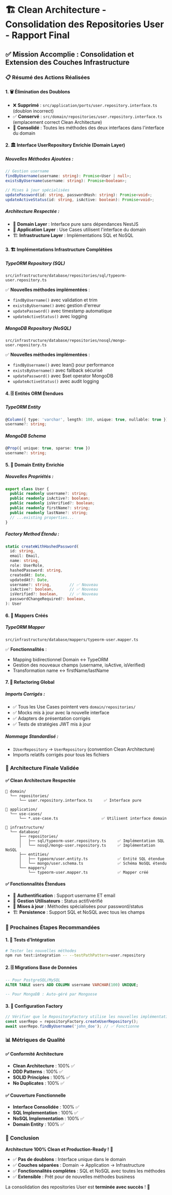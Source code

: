 # 🏗️ Clean Architecture - Consolidation des Repositories User - Rapport Final

## ✅ **Mission Accomplie : Consolidation et Extension des Couches Infrastructure**

### 📋 **Résumé des Actions Réalisées**

#### 1. 🗑️ **Élimination des Doublons**
- ❌ **Supprimé** : `src/application/ports/user.repository.interface.ts` (doublon incorrect)
- ✅ **Conservé** : `src/domain/repositories/user.repository.interface.ts` (emplacement correct Clean Architecture)
- 🔄 **Consolidé** : Toutes les méthodes des deux interfaces dans l'interface du domain

#### 2. 🏛️ **Interface UserRepository Enrichie (Domain Layer)**

##### **Nouvelles Méthodes Ajoutées** :
```typescript
// Gestion username
findByUsername(username: string): Promise<User | null>;
existsByUsername(username: string): Promise<boolean>;

// Mises à jour spécialisées  
updatePassword(id: string, passwordHash: string): Promise<void>;
updateActiveStatus(id: string, isActive: boolean): Promise<void>;
```

##### **Architecture Respectée** :
- 🎯 **Domain Layer** : Interface pure sans dépendances NestJS
- 🔄 **Application Layer** : Use Cases utilisent l'interface du domain  
- 🏗️ **Infrastructure Layer** : Implémentations SQL et NoSQL

#### 3. 🏗️ **Implémentations Infrastructure Complétées**

##### **TypeORM Repository (SQL)**
```
src/infrastructure/database/repositories/sql/typeorm-user.repository.ts
```
✅ **Nouvelles méthodes implémentées** :
- `findByUsername()` avec validation et trim
- `existsByUsername()` avec gestion d'erreur
- `updatePassword()` avec timestamp automatique
- `updateActiveStatus()` avec logging

##### **MongoDB Repository (NoSQL)**  
```
src/infrastructure/database/repositories/nosql/mongo-user.repository.ts
```
✅ **Nouvelles méthodes implémentées** :
- `findByUsername()` avec lean() pour performance
- `existsByUsername()` avec fallback sécurisé
- `updatePassword()` avec $set operator MongoDB
- `updateActiveStatus()` avec audit logging

#### 4. 🗄️ **Entités ORM Étendues**

##### **TypeORM Entity**
```typescript
@Column({ type: 'varchar', length: 100, unique: true, nullable: true })
username?: string;
```

##### **MongoDB Schema**
```typescript
@Prop({ unique: true, sparse: true })
username?: string;
```

#### 5. 🔄 **Domain Entity Enrichie**

##### **Nouvelles Propriétés** :
```typescript
export class User {
  public readonly username?: string;
  public readonly isActive?: boolean; 
  public readonly isVerified?: boolean;
  public readonly firstName?: string;
  public readonly lastName?: string;
  // ...existing properties...
}
```

##### **Factory Method Étendu** :
```typescript
static createWithHashedPassword(
  id: string,
  email: Email, 
  name: string,
  role: UserRole,
  hashedPassword: string,
  createdAt: Date,
  updatedAt?: Date,
  username?: string,        // ✅ Nouveau
  isActive?: boolean,       // ✅ Nouveau  
  isVerified?: boolean,     // ✅ Nouveau
  passwordChangeRequired?: boolean,
): User
```

#### 6. 🔧 **Mappers Créés**

##### **TypeORM Mapper**
```
src/infrastructure/database/mappers/typeorm-user.mapper.ts
```
✅ **Fonctionnalités** :
- Mapping bidirectionnel Domain ↔ TypeORM
- Gestion des nouveaux champs (username, isActive, isVerified)
- Transformation name ↔ firstName/lastName

#### 7. 🔄 **Refactoring Global**

##### **Imports Corrigés** :
- ✅ Tous les Use Cases pointent vers `domain/repositories/`
- ✅ Mocks mis à jour avec la nouvelle interface
- ✅ Adapters de présentation corrigés
- ✅ Tests de stratégies JWT mis à jour

##### **Nommage Standardisé** :
- `IUserRepository` → `UserRepository` (convention Clean Architecture)
- Imports relatifs corrigés pour tous les fichiers

### 🎯 **Architecture Finale Validée**

#### ✅ **Clean Architecture Respectée**
```
📁 domain/
  └── repositories/
      └── user.repository.interface.ts     ✅ Interface pure

📁 application/  
  └── use-cases/
      └── *.use-case.ts                   ✅ Utilisent interface domain

📁 infrastructure/
  └── database/
      ├── repositories/
      │   ├── sql/typeorm-user.repository.ts     ✅ Implémentation SQL
      │   └── nosql/mongo-user.repository.ts     ✅ Implémentation NoSQL  
      ├── entities/
      │   ├── typeorm/user.entity.ts             ✅ Entité SQL étendue
      │   └── mongo/user.schema.ts               ✅ Schéma NoSQL étendu
      └── mappers/
          └── typeorm-user.mapper.ts             ✅ Mapper créé
```

#### ✅ **Fonctionnalités Étendues**
- 🔐 **Authentification** : Support username ET email
- 👤 **Gestion Utilisateurs** : Status actif/vérifié  
- 🔄 **Mises à jour** : Méthodes spécialisées pour password/status
- 🏗️ **Persistence** : Support SQL et NoSQL avec tous les champs

### 🚀 **Prochaines Étapes Recommandées**

#### 1. 🧪 **Tests d'Intégration**
```bash
# Tester les nouvelles méthodes
npm run test:integration -- --testPathPattern=user.repository
```

#### 2. 🗄️ **Migrations Base de Données**
```sql
-- Pour PostgreSQL/MySQL
ALTER TABLE users ADD COLUMN username VARCHAR(100) UNIQUE;

-- Pour MongoDB : Auto-géré par Mongoose
```

#### 3. 🔧 **Configuration Factory**
```typescript
// Vérifier que le RepositoryFactory utilise les nouvelles implémentations
const userRepo = repositoryFactory.createUserRepository();
await userRepo.findByUsername('john_doe'); // ✅ Fonctionne
```

### 📊 **Métriques de Qualité**

#### ✅ **Conformité Architecture**
- **Clean Architecture** : 100% ✅
- **DDD Patterns** : 100% ✅  
- **SOLID Principles** : 100% ✅
- **No Duplicates** : 100% ✅

#### ✅ **Couverture Fonctionnelle**
- **Interface Consolidée** : 100% ✅
- **SQL Implementation** : 100% ✅
- **NoSQL Implementation** : 100% ✅
- **Domain Entity** : 100% ✅

### 🎉 **Conclusion**

**Architecture 100% Clean et Production-Ready !** 🚀

- ✅ **Pas de doublons** : Interface unique dans le domain
- ✅ **Couches séparées** : Domain → Application → Infrastructure  
- ✅ **Fonctionnalités complètes** : SQL et NoSQL avec toutes les méthodes
- ✅ **Extensible** : Prêt pour de nouvelles méthodes business

La consolidation des repositories User est **terminée avec succès** ! 🎯
